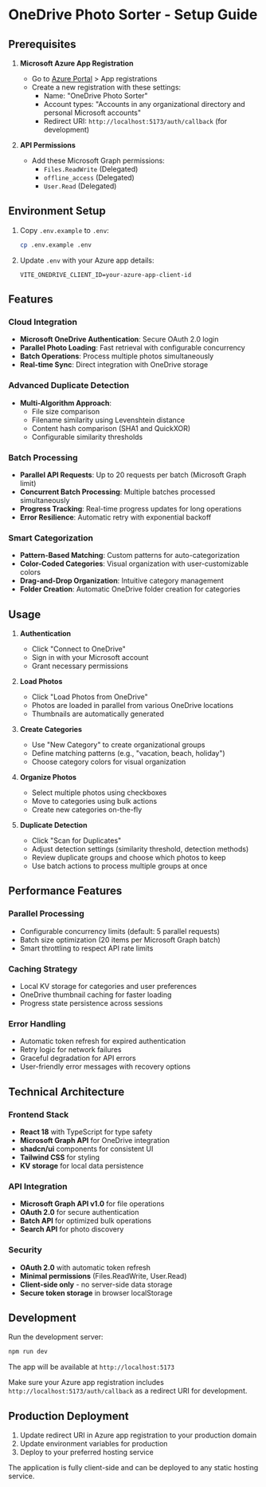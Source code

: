 # OneDrive Photo Sorter - Setup Guide

## Prerequisites

1. **Microsoft Azure App Registration**
   - Go to [Azure Portal](https://portal.azure.com) > App registrations
   - Create a new registration with these settings:
     - Name: "OneDrive Photo Sorter"
     - Account types: "Accounts in any organizational directory and personal Microsoft accounts"
     - Redirect URI: `http://localhost:5173/auth/callback` (for development)

2. **API Permissions**
   - Add these Microsoft Graph permissions:
     - `Files.ReadWrite` (Delegated)
     - `offline_access` (Delegated)
     - `User.Read` (Delegated)

## Environment Setup

1. Copy `.env.example` to `.env`:
   ```bash
   cp .env.example .env
   ```

2. Update `.env` with your Azure app details:
   ```
   VITE_ONEDRIVE_CLIENT_ID=your-azure-app-client-id
   ```

## Features

### Cloud Integration
- **Microsoft OneDrive Authentication**: Secure OAuth 2.0 login
- **Parallel Photo Loading**: Fast retrieval with configurable concurrency
- **Batch Operations**: Process multiple photos simultaneously
- **Real-time Sync**: Direct integration with OneDrive storage

### Advanced Duplicate Detection
- **Multi-Algorithm Approach**:
  - File size comparison
  - Filename similarity using Levenshtein distance
  - Content hash comparison (SHA1 and QuickXOR)
  - Configurable similarity thresholds

### Batch Processing
- **Parallel API Requests**: Up to 20 requests per batch (Microsoft Graph limit)
- **Concurrent Batch Processing**: Multiple batches processed simultaneously
- **Progress Tracking**: Real-time progress updates for long operations
- **Error Resilience**: Automatic retry with exponential backoff

### Smart Categorization
- **Pattern-Based Matching**: Custom patterns for auto-categorization
- **Color-Coded Categories**: Visual organization with user-customizable colors
- **Drag-and-Drop Organization**: Intuitive category management
- **Folder Creation**: Automatic OneDrive folder creation for categories

## Usage

1. **Authentication**
   - Click "Connect to OneDrive" 
   - Sign in with your Microsoft account
   - Grant necessary permissions

2. **Load Photos**
   - Click "Load Photos from OneDrive"
   - Photos are loaded in parallel from various OneDrive locations
   - Thumbnails are automatically generated

3. **Create Categories**
   - Use "New Category" to create organizational groups
   - Define matching patterns (e.g., "vacation, beach, holiday")
   - Choose category colors for visual organization

4. **Organize Photos**
   - Select multiple photos using checkboxes
   - Move to categories using bulk actions
   - Create new categories on-the-fly

5. **Duplicate Detection**
   - Click "Scan for Duplicates"
   - Adjust detection settings (similarity threshold, detection methods)
   - Review duplicate groups and choose which photos to keep
   - Use batch actions to process multiple groups at once

## Performance Features

### Parallel Processing
- Configurable concurrency limits (default: 5 parallel requests)
- Batch size optimization (20 items per Microsoft Graph batch)
- Smart throttling to respect API rate limits

### Caching Strategy
- Local KV storage for categories and user preferences
- OneDrive thumbnail caching for faster loading
- Progress state persistence across sessions

### Error Handling
- Automatic token refresh for expired authentication
- Retry logic for network failures
- Graceful degradation for API errors
- User-friendly error messages with recovery options

## Technical Architecture

### Frontend Stack
- **React 18** with TypeScript for type safety
- **Microsoft Graph API** for OneDrive integration
- **shadcn/ui** components for consistent UI
- **Tailwind CSS** for styling
- **KV storage** for local data persistence

### API Integration
- **Microsoft Graph API v1.0** for file operations
- **OAuth 2.0** for secure authentication
- **Batch API** for optimized bulk operations
- **Search API** for photo discovery

### Security
- **OAuth 2.0** with automatic token refresh
- **Minimal permissions** (Files.ReadWrite, User.Read)
- **Client-side only** - no server-side data storage
- **Secure token storage** in browser localStorage

## Development

Run the development server:
```bash
npm run dev
```

The app will be available at `http://localhost:5173`

Make sure your Azure app registration includes `http://localhost:5173/auth/callback` as a redirect URI for development.

## Production Deployment

1. Update redirect URI in Azure app registration to your production domain
2. Update environment variables for production
3. Deploy to your preferred hosting service

The application is fully client-side and can be deployed to any static hosting service.
